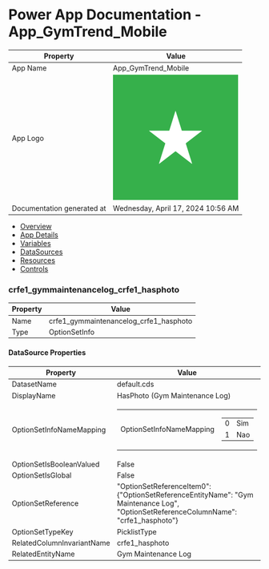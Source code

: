 ﻿# Power App Documentation \- App\_GymTrend\_Mobile

| Property                   | Value                                   |
| -------------------------- | --------------------------------------- |
| App Name                   | App\_GymTrend\_Mobile                   |
| App Logo                   | ![App Logo](resources/applogoSmall.png) |
| Documentation generated at | Wednesday, April 17, 2024 10:56 AM      |

- [Overview](index-App_GymTrend_Mobile.md)
- [App Details](appdetails-App_GymTrend_Mobile.md)
- [Variables](variables-App_GymTrend_Mobile.md)
- [DataSources](datasources-App_GymTrend_Mobile.md)
- [Resources](resources-App_GymTrend_Mobile.md)
- [Controls](controls-App_GymTrend_Mobile.md)

### crfe1\_gymmaintenancelog\_crfe1\_hasphoto

| Property | Value                                     |
| -------- | ----------------------------------------- |
| Name     | crfe1\_gymmaintenancelog\_crfe1\_hasphoto |
| Type     | OptionSetInfo                             |

#### DataSource Properties

| Property                   | Value                                                                                                                                           |
| -------------------------- | ----------------------------------------------------------------------------------------------------------------------------------------------- |
| DatasetName                | default.cds                                                                                                                                     |
| DisplayName                | HasPhoto (Gym Maintenance Log)                                                                                                                  |
| OptionSetInfoNameMapping   | <table><tr><td>OptionSetInfoNameMapping</td><td><table><tr><td>0</td><td>Sim</td></tr><tr><td>1</td><td>Nao</td></tr></table></td></tr></table> |
| OptionSetIsBooleanValued   | False                                                                                                                                           |
| OptionSetIsGlobal          | False                                                                                                                                           |
| OptionSetReference         | "OptionSetReferenceItem0": {"OptionSetReferenceEntityName": "Gym Maintenance Log", "OptionSetReferenceColumnName": "crfe1\_hasphoto"}           |
| OptionSetTypeKey           | PicklistType                                                                                                                                    |
| RelatedColumnInvariantName | crfe1\_hasphoto                                                                                                                                 |
| RelatedEntityName          | Gym Maintenance Log                                                                                                                             |
